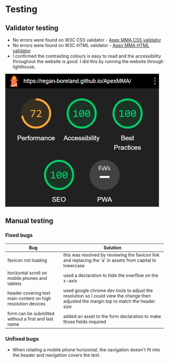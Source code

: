 # Testing
## Validator testing
* No errors were found on W3C CSS validator - [Apex MMA CSS validator](https://jigsaw.w3.org/css-validator/validator?uri=https%3A%2F%2Fregan-boreland.github.io%2FApexMMA%2F&profile=css3svg&usermedium=all&warning=1&vextwarning=&lang=en)
* No errors were found on W3C HTML validator - [Apex MMA HTML validator](https://regan-boreland.github.io/ApexMMA/)
* I confirmed the contrasting colours is easy to read and the accessibility throughout the website is good. I did this by running the website through lighthouse.

![lighthouse](assets/images/readme-images/lighthouse-apexmma.png)

## Manual testing

### Fixed bugs
| Bug | Solution |
| ---| ---|
| favicon not loading | this was resolved by reviewing the favicon link and replacing the 'a' in assets from capital to lowercase |
| horizontal scroll on mobile phones and tablets | used a declaration to hide the overflow on the x-axis |
| header covering text main content on high resolution devices | used google chrome dev tools to adjust the resolution so I could view the change then adjusted the margin top to match the header size |
| form can be submitted without a first and last name | added an asset to the form declaration to make those fields required |

### Unfixed bugs 
* When rotating a mobile phone horizontal, the navigation doesn't fit into the header and navigation covers the text.
